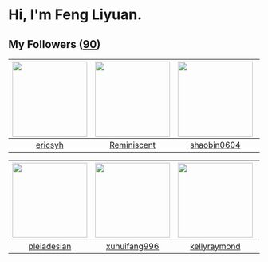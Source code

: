 # Hi, I'm Feng Liyuan.

## My Followers ([90](https://github.com/SunRunAway?tab=followers))

| <img src="https://avatars.githubusercontent.com/u/10498732?v=4" width="150" height="150" /> | <img src="https://avatars.githubusercontent.com/u/41809508?v=4" width="150" height="150" /> | <img src="https://avatars.githubusercontent.com/u/10383?v=4" width="150" height="150" /> | <img src="https://avatars.githubusercontent.com/u/23115833?v=4" width="150" height="150" /> |
| :-----------------------------------------------------------------------------------------: | :-----------------------------------------------------------------------------------------: | :--------------------------------------------------------------------------------------: | :-----------------------------------------------------------------------------------------: |
|                            [ericsyh](https://github.com/ericsyh)                            |                        [Reminiscent](https://github.com/Reminiscent)                        |                       [shaobin0604](https://github.com/shaobin0604)                      |                          [Beryl1230](https://github.com/Beryl1230)                          |

| <img src="https://avatars.githubusercontent.com/u/46620760?v=4" width="150" height="150" /> | <img src="https://avatars.githubusercontent.com/u/50138288?v=4" width="150" height="150" /> | <img src="https://avatars.githubusercontent.com/u/58126365?v=4" width="150" height="150" /> | <img src="https://avatars.githubusercontent.com/u/1543151?v=4" width="150" height="150" /> |
| :-----------------------------------------------------------------------------------------: | :-----------------------------------------------------------------------------------------: | :-----------------------------------------------------------------------------------------: | :----------------------------------------------------------------------------------------: |
|                        [pleiadesian](https://github.com/pleiadesian)                        |                       [xuhuifang996](https://github.com/xuhuifang996)                       |                       [kellyraymond](https://github.com/kellyraymond)                       |                          [chrislusf](https://github.com/chrislusf)                         |